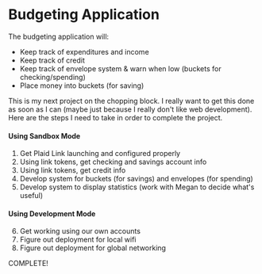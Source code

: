 # Budgeting Application

The budgeting application will:

* Keep track of expenditures and income
* Keep track of credit
* Keep track of envelope system & warn when low (buckets for checking/spending)
* Place money into buckets (for saving)

This is my next project on the chopping block. I really want to get this done as soon
as I can (maybe just because I really don't like web development). Here are the steps
I need to take in order to complete the project.

#### Using Sandbox Mode

1. Get Plaid Link launching and configured properly
2. Using link tokens, get checking and savings account info
3. Using link tokens, get credit info
4. Develop system for buckets (for savings) and envelopes (for spending)
5. Develop system to display statistics (work with Megan to decide what's useful)

#### Using Development Mode

6. Get working using our own accounts
7. Figure out deployment for local wifi
8. Figure out deployment for global networking

COMPLETE!

